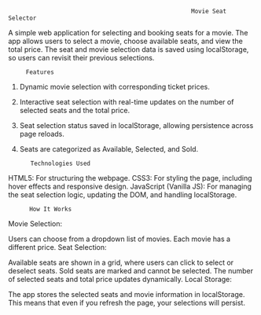                                                         Movie Seat Selector
A simple web application for selecting and booking seats for a movie. The app allows users to select a movie, choose available seats, and view the total price. The seat and movie selection data is saved using localStorage, so users can revisit their previous selections.

         Features
1. Dynamic movie selection with corresponding ticket prices.
2. Interactive seat selection with real-time updates on the number of selected seats and the total price.
3. Seat selection status saved in localStorage, allowing persistence across page reloads.
4. Seats are categorized as Available, Selected, and Sold.

   
          Technologies Used
HTML5: For structuring the webpage.
CSS3: For styling the page, including hover effects and responsive design.
JavaScript (Vanilla JS): For managing the seat selection logic, updating the DOM, and handling localStorage.


          How It Works
Movie Selection:

Users can choose from a dropdown list of movies. Each movie has a different price.
Seat Selection:

Available seats are shown in a grid, where users can click to select or deselect seats.
Sold seats are marked and cannot be selected.
The number of selected seats and total price updates dynamically.
Local Storage:

The app stores the selected seats and movie information in localStorage. This means that even if you refresh the page, your selections will persist.
